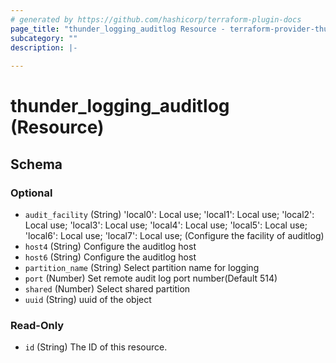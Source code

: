 ```yaml
---
# generated by https://github.com/hashicorp/terraform-plugin-docs
page_title: "thunder_logging_auditlog Resource - terraform-provider-thunder"
subcategory: ""
description: |-
  
---
```


# thunder_logging_auditlog (Resource)





<!-- schema generated by tfplugindocs -->
## Schema

### Optional

- `audit_facility` (String) 'local0': Local use; 'local1': Local use; 'local2': Local use; 'local3': Local use; 'local4': Local use; 'local5': Local use; 'local6': Local use; 'local7': Local use;  (Configure the facility of auditlog)
- `host4` (String) Configure the auditlog host
- `host6` (String) Configure the auditlog host
- `partition_name` (String) Select partition name for logging
- `port` (Number) Set remote audit log port number(Default 514)
- `shared` (Number) Select shared partition
- `uuid` (String) uuid of the object

### Read-Only

- `id` (String) The ID of this resource.


